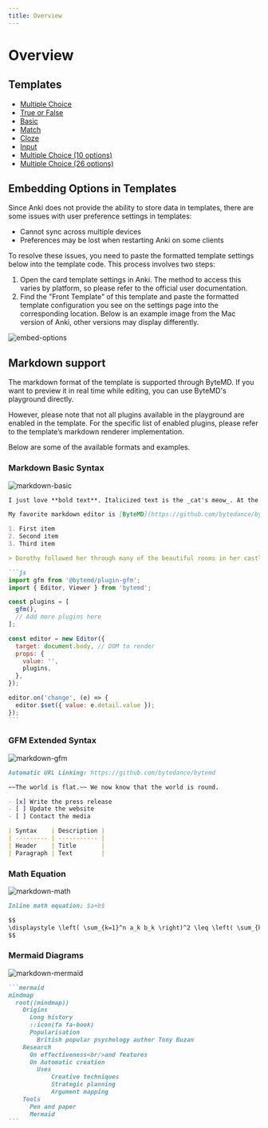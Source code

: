 ```yaml
---
title: Overview
---
```


# Overview

## Templates

- [Multiple Choice](/templates/classic/mcq)
- [True or False](/templates/classic/tf)
- [Basic](/templates/classic/basic)
- [Match](/templates/classic/match)
- [Cloze](/templates/classic/cloze)
- [Input](/templates/classic/input)
- [Multiple Choice (10 options)](/templates/classic/mcq_10)
- [Multiple Choice (26 options)](/templates/classic/mcq_26)

## Embedding Options in Templates

Since Anki does not provide the ability to store data in templates, there are some issues with user preference settings in templates:

- Cannot sync across multiple devices
- Preferences may be lost when restarting Anki on some clients

To resolve these issues, you need to paste the formatted template settings below into the template code. This process involves two steps:

1. Open the card template settings in Anki. The method to access this varies by platform, so please refer to the official user documentation.
2. Find the "Front Template" of this template and paste the formatted template configuration you see on the settings page into the corresponding location. Below is an example image from the Mac version of Anki, other versions may display differently.

![embed-options](../../../assets/classic/embed-options.png)

<a id="markdown-support"></a>

## Markdown support

The markdown format of the template is supported through ByteMD. If you want to preview it in real time while editing, you can use ByteMD's playground directly.

However, please note that not all plugins available in the playground are enabled in the template. For the specific list of enabled plugins, please refer to the template’s markdown renderer implementation.

Below are some of the available formats and examples.

### Markdown Basic Syntax

![markdown-basic](../../../assets/classic/markdown-basic.png)

````markdown
I just love **bold text**. Italicized text is the _cat's meow_. At the command prompt, type `nano`.

My favorite markdown editor is [ByteMD](https://github.com/bytedance/bytemd).

1. First item
2. Second item
3. Third item

> Dorothy followed her through many of the beautiful rooms in her castle.

```js
import gfm from '@bytemd/plugin-gfm';
import { Editor, Viewer } from 'bytemd';

const plugins = [
  gfm(),
  // Add more plugins here
];

const editor = new Editor({
  target: document.body, // DOM to render
  props: {
    value: '',
    plugins,
  },
});

editor.on('change', (e) => {
  editor.$set({ value: e.detail.value });
});
```
````

### GFM Extended Syntax

![markdown-gfm](../../../assets/classic/markdown-gfm.png)

```markdown
Automatic URL Linking: https://github.com/bytedance/bytemd

~~The world is flat.~~ We now know that the world is round.

- [x] Write the press release
- [ ] Update the website
- [ ] Contact the media

| Syntax    | Description |
| --------- | ----------- |
| Header    | Title       |
| Paragraph | Text        |
```

### Math Equation

![markdown-math](../../../assets/classic/markdown-math.png)

```markdown
Inline math equation: $a+b$

$$
\displaystyle \left( \sum_{k=1}^n a_k b_k \right)^2 \leq \left( \sum_{k=1}^n a_k^2 \right) \left( \sum_{k=1}^n b_k^2 \right)
$$
```

### Mermaid Diagrams

![markdown-mermaid](../../../assets/classic/markdown-mermaid.png)

````markdown
```mermaid
mindmap
  root((mindmap))
    Origins
      Long history
      ::icon(fa fa-book)
      Popularisation
        British popular psychology author Tony Buzan
    Research
      On effectiveness<br/>and features
      On Automatic creation
        Uses
            Creative techniques
            Strategic planning
            Argument mapping
    Tools
      Pen and paper
      Mermaid
```
````

<!--@include: @/parts/feedback-en.md -->

